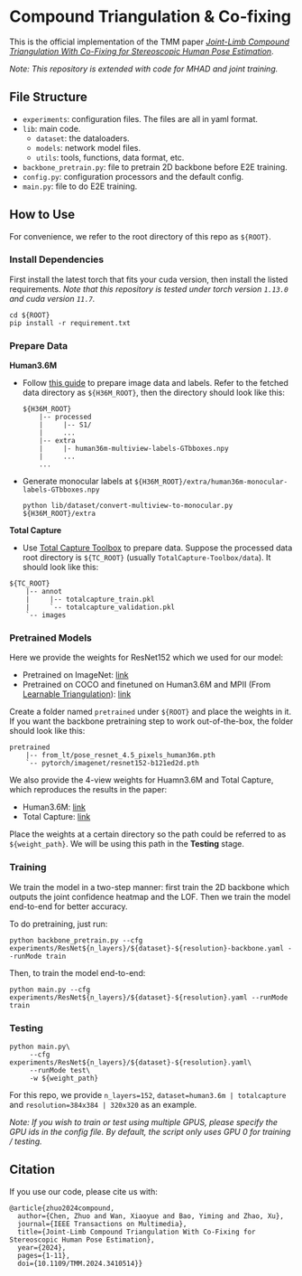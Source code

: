 # Compound Triangulation & Co-fixing

This is the official implementation of the TMM paper [*Joint-Limb Compound Triangulation With Co-Fixing for Stereoscopic Human Pose Estimation*](https://ieeexplore.ieee.org/abstract/document/10551483).

*Note: This repository is extended with code for MHAD and joint training.*

## File Structure

* `experiments`: configuration files. The files are all in yaml format.
* `lib`: main code. 
    * `dataset`: the dataloaders. 
    * `models`: network model files.
    * `utils`: tools, functions, data format, etc.
* `backbone_pretrain.py`: file to pretrain 2D backbone before E2E training.
* `config.py`: configuration processors and the default config.
* `main.py`: file to do E2E training.

## How to Use

For convenience, we refer to the root directory of this repo as `${ROOT}`.

### Install Dependencies

First install the latest torch that fits your cuda version, then install the listed requirements. *Note that this repository is tested under torch version `1.13.0` and cuda version `11.7`.*

```shell
cd ${ROOT}
pip install -r requirement.txt
```

### Prepare Data

**Human3.6M**

* Follow [this guide](https://github.com/karfly/learnable-triangulation-pytorch/blob/master/mvn/datasets/human36m_preprocessing/README.md) to prepare image data and labels. Refer to the fetched data directory as `${H36M_ROOT}`, then the directory should look like this:
    ```shell
    ${H36M_ROOT}
        |-- processed
        |     |-- S1/
        |     ...
        |-- extra
        |     |- human36m-multiview-labels-GTbboxes.npy
        |     ...
        ...
    ```
* Generate monocular labels at `${H36M_ROOT}/extra/human36m-monocular-labels-GTbboxes.npy`
    ```shell
    python lib/dataset/convert-multiview-to-monocular.py ${H36M_ROOT}/extra
    ```

**Total Capture**

* Use [Total Capture Toolbox](https://github.com/zhezh/TotalCapture-Toolbox) to prepare data. Suppose the processed data root directory is `${TC_ROOT}` (usually `TotalCapture-Toolbox/data`). It should look like this:

```shell
${TC_ROOT}
    |-- annot
    |     |-- totalcapture_train.pkl
    |     `-- totalcapture_validation.pkl
    `-- images
```

### Pretrained Models

Here we provide the weights for ResNet152 which we used for our model:

* Pretrained on ImageNet: [link](https://download.pytorch.org/models/resnet152-b121ed2d.pth)
* Pretrained on COCO and finetuned on Human3.6M and MPII (From [Learnable Triangulation](https://github.com/karfly/learnable-triangulation-pytorch)): [link](https://disk.yandex.ru/d/hv-uH_7TY0ONpg)

Create a folder named `pretrained` under `${ROOT}` and place the weights in it. If you want the backbone pretraining step to work out-of-the-box, the folder should look like this:

```shell
pretrained
    |-- from_lt/pose_resnet_4.5_pixels_human36m.pth
    `-- pytorch/imagenet/resnet152-b121ed2d.pth
```

We also provide the 4-view weights for Huamn3.6M and Total Capture, which reproduces the results in the paper:

* Human3.6M: [link](https://drive.google.com/file/d/1d-CL9Nlzva_llNwRtELt7lGOy_CGgt8z/view?usp=sharing)
* Total Capture: [link](https://drive.google.com/file/d/1sjvx5d7woQKDPkOLiZpoFgRW-9JwFTdU/view?usp=sharing)

Place the weights at a certain directory so the path could be referred to as `${weight_path}`. We will be using this path in the **Testing** stage.

### Training

We train the model in a two-step manner: first train the 2D backbone which outputs the joint confidence heatmap and the LOF. Then we train the model end-to-end for better accuracy.

To do pretraining, just run:

```shell
python backbone_pretrain.py --cfg experiments/ResNet${n_layers}/${dataset}-${resolution}-backbone.yaml --runMode train
```

Then, to train the model end-to-end:

```shell
python main.py --cfg experiments/ResNet${n_layers}/${dataset}-${resolution}.yaml --runMode train
```

### Testing

```shell
python main.py\
     --cfg experiments/ResNet${n_layers}/${dataset}-${resolution}.yaml\
     --runMode test\
     -w ${weight_path}
```

For this repo, we provide `n_layers=152`, `dataset=human3.6m | totalcapture` and `resolution=384x384 | 320x320` as an example.

*Note: If you wish to train or test using multiple GPUS, please specify the GPU ids in the config file. By default, the script only uses GPU 0 for training / testing.*

## Citation

If you use our code, please cite us with:

```
@article{zhuo2024compound,
  author={Chen, Zhuo and Wan, Xiaoyue and Bao, Yiming and Zhao, Xu},
  journal={IEEE Transactions on Multimedia}, 
  title={Joint-Limb Compound Triangulation With Co-Fixing for Stereoscopic Human Pose Estimation}, 
  year={2024},
  pages={1-11},
  doi={10.1109/TMM.2024.3410514}}
```